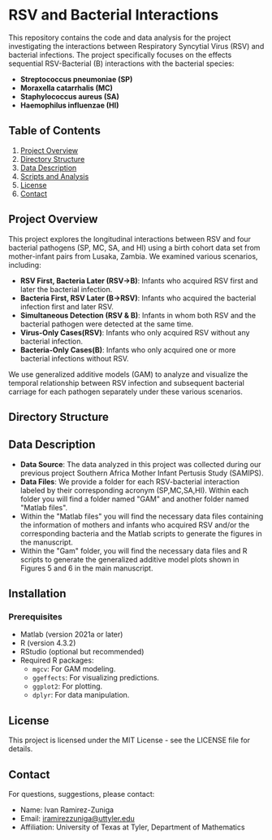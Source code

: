 # RSV and Bacterial Interactions

This repository contains the code and data analysis for the project investigating the interactions between Respiratory Syncytial Virus (RSV) and bacterial infections. The project specifically focuses on the effects sequential RSV-Bacterial (B) interactions with the bacterial species:
- **Streptococcus pneumoniae (SP)**
- **Moraxella catarrhalis (MC)**
- **Staphylococcus aureus (SA)**
- **Haemophilus influenzae (HI)**

## Table of Contents
1. [Project Overview](#project-overview)
2. [Directory Structure](#directory-structure)
3. [Data Description](#data-description)
6. [Scripts and Analysis](#scripts-and-analysis)
9. [License](#license)
10. [Contact](#contact)

## Project Overview
This project explores the longitudinal interactions between RSV and four bacterial pathogens (SP, MC, SA, and HI) using a birth cohort data set from mother-infant pairs from Lusaka, Zambia. We examined various scenarios, including:
- **RSV First, Bacteria Later (RSV->B)**: Infants who acquired RSV first and later the bacterial infection.
- **Bacteria First, RSV Later (B->RSV)**: Infants who acquired the bacterial infection first and later RSV.
- **Simultaneous Detection (RSV & B)**: Infants in whom both RSV and the bacterial pathogen were detected at the same time.
- **Virus-Only Cases(RSV)**: Infants who only acquired RSV without any bacterial infection.
- **Bacteria-Only Cases(B)**: Infants who only acquired one or more bacterial infections without RSV.

We use generalized additive models (GAM) to analyze and visualize the temporal relationship between RSV infection and subsequent bacterial carriage for each pathogen separately under these various scenarios.

## Directory Structure



## Data Description
- **Data Source**: The data analyzed in this project was collected during our previous project Southern Africa Mother Infant Pertusis Study (SAMIPS).
- **Data Files**: We provide a folder for each RSV-bacterial interaction labeled by their corresponding acronym (SP,MC,SA,HI). Within each folder you will find a folder named "GAM" and another folder named "Matlab files".  
- Within the "Matlab files" you will find the necessary data files containing the information of mothers and infants who acquired RSV and/or the corresponding bacteria and the Matlab scripts to generate the figures in the manuscript.
- Within the "Gam" folder, you will find the necessary data files and R scripts to generate the generalized additive model plots shown in Figures 5 and 6 in the main manuscript. 

## Installation
### Prerequisites
- Matlab (version 2021a or later)
- R (version 4.3.2)
- RStudio (optional but recommended)
- Required R packages:
  - `mgcv`: For GAM modeling.
  - `ggeffects`: For visualizing predictions.
  - `ggplot2`: For plotting.
  - `dplyr`: For data manipulation.

## License
This project is licensed under the MIT License - see the LICENSE file for details.

## Contact

For questions, suggestions, please contact:

- Name: Ivan Ramirez-Zuniga
- Email: iramirezzuniga@uttyler.edu
- Affiliation: University of Texas at Tyler, Department of Mathematics

